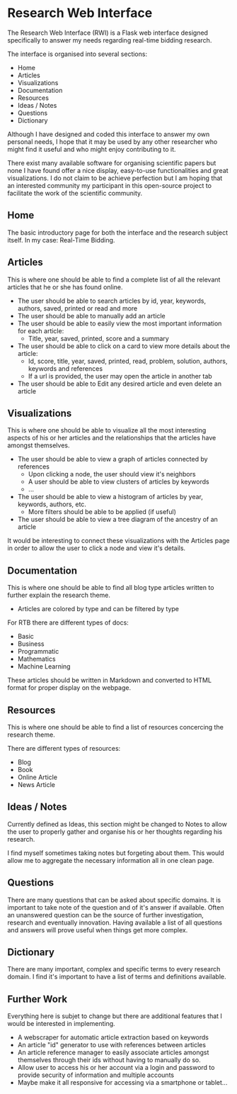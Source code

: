# Research Web Interface

The Research Web Interface (RWI) is a Flask web interface designed specifically to answer my needs
regarding real-time bidding research.

The interface is organised into several sections:

- Home
- Articles
- Visualizations
- Documentation
- Resources
- Ideas / Notes
- Questions
- Dictionary

Although I have designed and coded this interface to answer my own personal needs, I hope that it may be used
by any other researcher who might find it useful and who might enjoy contributing to it.

There exist many available software for organising scientific papers but none I have found offer
a nice display, easy-to-use functionalities and great visualizations. I do not claim to be achieve perfection
but I am hoping that an interested community my participant in this open-source project to facilitate the work of the
scientific community.

## Home

The basic introductory page for both the interface and the research subject itself.
In my case: Real-Time Bidding.

## Articles

This is where one should be able to find a complete list of all the relevant articles that he or she has found online.

- The user should be able to search articles by id, year, keywords, authors, saved, printed or read and more
- The user should be able to manually add an article
- The user should be able to easily view the most important information for each article:
  - Title, year, saved, printed, score and a summary
- The user should be able to click on a card to view more details about the article:
  - Id, score, title, year, saved, printed, read, problem, solution, authors, keywords and references
  - If a url is provided, the user may open the article in another tab
- The user should be able to Edit any desired article and even delete an article

## Visualizations

This is where one should be able to visualize all the most interesting aspects of his or her articles and
the relationships that the articles have amongst themselves.

- The user should be able to view a graph of articles connected by references
  - Upon clicking a node, the user should view it's neighbors
  - A user should be able to view clusters of articles by keywords
  - ...
- The user should be able to view a histogram of articles by year, keywords, authors, etc.
  - More filters should be able to be applied (if useful)
- The user should be able to view a tree diagram of the ancestry of an article

It would be interesting to connect these visualizations with the Articles page in order to allow the user to click a node and view it's details.

## Documentation

This is where one should be able to find all blog type articles written to further explain the research theme.

- Articles are colored by type and can be filtered by type

For RTB there are different types of docs:

- Basic
- Business
- Programmatic
- Mathematics
- Machine Learning

These articles should be written in Markdown and converted to HTML format for proper display on the webpage.

## Resources

This is where one should be able to find a list of resources concercing the research theme.

There are different types of resources:

- Blog
- Book
- Online Article
- News Article

## Ideas / Notes

Currently defined as Ideas, this section might be changed to Notes to allow the user
to properly gather and organise his or her thoughts regarding his research.

I find myself sometimes taking notes but forgeting about them. This would allow me to
aggregate the necessary information all in one clean page.

## Questions

There are many questions that can be asked about specific domains. It is important to take note of the question and of it's answer if available. Often an unanswered question can be the source of further investigation, research and eventually innovation. Having available a list of all questions and answers will prove useful when things get more complex.

## Dictionary

There are many important, complex and specific terms to every research domain. I find it's important to have a list of terms and definitions available.

## Further Work

Everything here is subjet to change but there are additional features that I would be interested in implementing.

- A webscraper for automatic article extraction based on keywords
- An article "id" generator to use with references between articles
- An article reference manager to easily associate articles amongst themselves through their ids without having to manually do so.
- Allow user to access his or her account via a login and password to provide security of information and multiple accounts
- Maybe make it all responsive for accessing via a smartphone or tablet...
